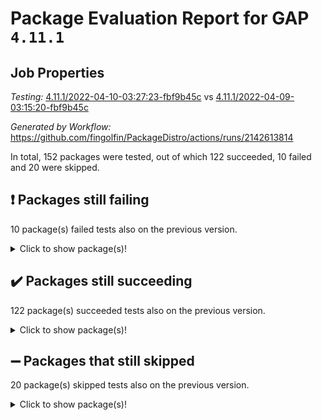 # Package Evaluation Report for GAP `4.11.1`

## Job Properties

*Testing:* [4.11.1/2022-04-10-03:27:23-fbf9b45c](https://github.com/fingolfin/PackageDistro/blob/data/reports/4.11.1/2022-04-10-03:27:23-fbf9b45c) vs [4.11.1/2022-04-09-03:15:20-fbf9b45c](https://github.com/fingolfin/PackageDistro/blob/data/reports/4.11.1/2022-04-09-03:15:20-fbf9b45c)

*Generated by Workflow:* https://github.com/fingolfin/PackageDistro/actions/runs/2142613814

In total, 152 packages were tested, out of which 122 succeeded, 10 failed and 20 were skipped.

## :exclamation: Packages still failing

10 package(s) failed tests also on the previous version.<details> <summary>Click to show package(s)!</summary>

- fining 1.4.1 [(failure)](https://github.com/fingolfin/PackageDistro/runs/5958703218?check_suite_focus=true)<br>
- francy 1.2.4 [(failure)](https://github.com/fingolfin/PackageDistro/runs/5958703315?check_suite_focus=true)<br>
- hap 1.38 [(failure)](https://github.com/fingolfin/PackageDistro/runs/5958703520?check_suite_focus=true)<br>
- normalizinterface 1.3.2 [(failure)](https://github.com/fingolfin/PackageDistro/runs/5958704313?check_suite_focus=true)<br>
- packagemanager 1.2 [(failure)](https://github.com/fingolfin/PackageDistro/runs/5958704434?check_suite_focus=true)<br>
- recog 1.3.2 [(failure)](https://github.com/fingolfin/PackageDistro/runs/5958704795?check_suite_focus=true)<br>
- semigroups 4.0.0 [(failure)](https://github.com/fingolfin/PackageDistro/runs/5958704904?check_suite_focus=true)<br>
- transgrp 3.6.1 [(failure)](https://github.com/fingolfin/PackageDistro/runs/5958705337?check_suite_focus=true)<br>
- unitlib 4.0.0 [(failure)](https://github.com/fingolfin/PackageDistro/runs/5958705436?check_suite_focus=true)<br>
- yangbaxter 0.9.0 [(failure)](https://github.com/fingolfin/PackageDistro/runs/5958705606?check_suite_focus=true)<br>
</details>

## :heavy_check_mark: Packages still succeeding

122 package(s) succeeded tests also on the previous version.<details> <summary>Click to show package(s)!</summary>

- ace 5.4 [(success)](https://github.com/fingolfin/PackageDistro/runs/5958702300?check_suite_focus=true)<br>
- aclib 1.3.2 [(success)](https://github.com/fingolfin/PackageDistro/runs/5958702317?check_suite_focus=true)<br>
- agt 0.2 [(success)](https://github.com/fingolfin/PackageDistro/runs/5958702335?check_suite_focus=true)<br>
- alnuth 3.2.1 [(success)](https://github.com/fingolfin/PackageDistro/runs/5958702359?check_suite_focus=true)<br>
- anupq 3.2.6 [(success)](https://github.com/fingolfin/PackageDistro/runs/5958702383?check_suite_focus=true)<br>
- atlasrep 2.1.2 [(success)](https://github.com/fingolfin/PackageDistro/runs/5958702412?check_suite_focus=true)<br>
- autodoc 2022.03.10 [(success)](https://github.com/fingolfin/PackageDistro/runs/5958702445?check_suite_focus=true)<br>
- automata 1.15 [(success)](https://github.com/fingolfin/PackageDistro/runs/5958702485?check_suite_focus=true)<br>
- automgrp 1.3.2 [(success)](https://github.com/fingolfin/PackageDistro/runs/5958702520?check_suite_focus=true)<br>
- autpgrp 1.10.2 [(success)](https://github.com/fingolfin/PackageDistro/runs/5958702555?check_suite_focus=true)<br>
- cap 2022.04-01 [(success)](https://github.com/fingolfin/PackageDistro/runs/5958702594?check_suite_focus=true)<br>
- caratinterface 2.3.3 [(success)](https://github.com/fingolfin/PackageDistro/runs/5958702623?check_suite_focus=true)<br>
- cddinterface 2020.06.24 [(success)](https://github.com/fingolfin/PackageDistro/runs/5958702651?check_suite_focus=true)<br>
- circle 1.6.4 [(success)](https://github.com/fingolfin/PackageDistro/runs/5958702675?check_suite_focus=true)<br>
- cohomolo 1.6.10 [(success)](https://github.com/fingolfin/PackageDistro/runs/5958702699?check_suite_focus=true)<br>
- congruence 1.2.3 [(success)](https://github.com/fingolfin/PackageDistro/runs/5958702725?check_suite_focus=true)<br>
- corelg 1.56 [(success)](https://github.com/fingolfin/PackageDistro/runs/5958702760?check_suite_focus=true)<br>
- crime 1.6 [(success)](https://github.com/fingolfin/PackageDistro/runs/5958702788?check_suite_focus=true)<br>
- crisp 1.4.5 [(success)](https://github.com/fingolfin/PackageDistro/runs/5958702818?check_suite_focus=true)<br>
- crypting 0.10 [(success)](https://github.com/fingolfin/PackageDistro/runs/5958702839?check_suite_focus=true)<br>
- cryst 4.1.24 [(success)](https://github.com/fingolfin/PackageDistro/runs/5958702867?check_suite_focus=true)<br>
- crystcat 1.1.9 [(success)](https://github.com/fingolfin/PackageDistro/runs/5958702891?check_suite_focus=true)<br>
- ctbllib 1.3.3 [(success)](https://github.com/fingolfin/PackageDistro/runs/5958702916?check_suite_focus=true)<br>
- cubefree 1.19 [(success)](https://github.com/fingolfin/PackageDistro/runs/5958702940?check_suite_focus=true)<br>
- curlinterface 2.2.2 [(success)](https://github.com/fingolfin/PackageDistro/runs/5958702966?check_suite_focus=true)<br>
- cvec 2.7.5 [(success)](https://github.com/fingolfin/PackageDistro/runs/5958702984?check_suite_focus=true)<br>
- datastructures 0.2.7 [(success)](https://github.com/fingolfin/PackageDistro/runs/5958703006?check_suite_focus=true)<br>
- deepthought 1.0.5 [(success)](https://github.com/fingolfin/PackageDistro/runs/5958703031?check_suite_focus=true)<br>
- design 1.7 [(success)](https://github.com/fingolfin/PackageDistro/runs/5958703057?check_suite_focus=true)<br>
- difsets 2.3.1 [(success)](https://github.com/fingolfin/PackageDistro/runs/5958703073?check_suite_focus=true)<br>
- digraphs 1.5.2 [(success)](https://github.com/fingolfin/PackageDistro/runs/5958703099?check_suite_focus=true)<br>
- edim 1.3.5 [(success)](https://github.com/fingolfin/PackageDistro/runs/5958703122?check_suite_focus=true)<br>
- example 4.3.0 [(success)](https://github.com/fingolfin/PackageDistro/runs/5958703141?check_suite_focus=true)<br>
- factint 1.6.3 [(success)](https://github.com/fingolfin/PackageDistro/runs/5958703165?check_suite_focus=true)<br>
- ferret 1.0.7 [(success)](https://github.com/fingolfin/PackageDistro/runs/5958703175?check_suite_focus=true)<br>
- fga 1.4.0 [(success)](https://github.com/fingolfin/PackageDistro/runs/5958703190?check_suite_focus=true)<br>
- float 1.0.3 [(success)](https://github.com/fingolfin/PackageDistro/runs/5958703234?check_suite_focus=true)<br>
- format 1.4.3 [(success)](https://github.com/fingolfin/PackageDistro/runs/5958703255?check_suite_focus=true)<br>
- forms 1.2.7 [(success)](https://github.com/fingolfin/PackageDistro/runs/5958703272?check_suite_focus=true)<br>
- fplsa 1.2.5 [(success)](https://github.com/fingolfin/PackageDistro/runs/5958703290?check_suite_focus=true)<br>
- fr 2.4.8 [(success)](https://github.com/fingolfin/PackageDistro/runs/5958703304?check_suite_focus=true)<br>
- fwtree 1.3 [(success)](https://github.com/fingolfin/PackageDistro/runs/5958703337?check_suite_focus=true)<br>
- gbnp 1.0.5 [(success)](https://github.com/fingolfin/PackageDistro/runs/5958703351?check_suite_focus=true)<br>
- generalizedmorphismsforcap 2022.03-03 [(success)](https://github.com/fingolfin/PackageDistro/runs/5958703368?check_suite_focus=true)<br>
- genss 1.6.6 [(success)](https://github.com/fingolfin/PackageDistro/runs/5958703388?check_suite_focus=true)<br>
- gradedringforhomalg 2022.03-01 [(success)](https://github.com/fingolfin/PackageDistro/runs/5958703400?check_suite_focus=true)<br>
- grape 4.8.5 [(success)](https://github.com/fingolfin/PackageDistro/runs/5958703428?check_suite_focus=true)<br>
- groupoids 1.69 [(success)](https://github.com/fingolfin/PackageDistro/runs/5958703452?check_suite_focus=true)<br>
- grpconst 2.6.2 [(success)](https://github.com/fingolfin/PackageDistro/runs/5958703462?check_suite_focus=true)<br>
- guarana 0.96.3 [(success)](https://github.com/fingolfin/PackageDistro/runs/5958703483?check_suite_focus=true)<br>
- guava 3.15 [(success)](https://github.com/fingolfin/PackageDistro/runs/5958703500?check_suite_focus=true)<br>
- hapcryst 0.1.14 [(success)](https://github.com/fingolfin/PackageDistro/runs/5958703532?check_suite_focus=true)<br>
- hecke 1.5.3 [(success)](https://github.com/fingolfin/PackageDistro/runs/5958703541?check_suite_focus=true)<br>
- help 3.5 [(success)](https://github.com/fingolfin/PackageDistro/runs/5958703563?check_suite_focus=true)<br>
- idrel 2.43 [(success)](https://github.com/fingolfin/PackageDistro/runs/5958703600?check_suite_focus=true)<br>
- images 1.3.1 [(success)](https://github.com/fingolfin/PackageDistro/runs/5958703651?check_suite_focus=true)<br>
- intpic 0.2.4 [(success)](https://github.com/fingolfin/PackageDistro/runs/5958703708?check_suite_focus=true)<br>
- io 4.7.2 [(success)](https://github.com/fingolfin/PackageDistro/runs/5958703753?check_suite_focus=true)<br>
- irredsol 1.4.3 [(success)](https://github.com/fingolfin/PackageDistro/runs/5958703780?check_suite_focus=true)<br>
- json 2.1.0 [(success)](https://github.com/fingolfin/PackageDistro/runs/5958703808?check_suite_focus=true)<br>
- jupyterkernel 1.4.1 [(success)](https://github.com/fingolfin/PackageDistro/runs/5958703841?check_suite_focus=true)<br>
- jupyterviz 1.5.1 [(success)](https://github.com/fingolfin/PackageDistro/runs/5958703869?check_suite_focus=true)<br>
- kan 1.34 [(success)](https://github.com/fingolfin/PackageDistro/runs/5958703901?check_suite_focus=true)<br>
- kbmag 1.5.9 [(success)](https://github.com/fingolfin/PackageDistro/runs/5958703931?check_suite_focus=true)<br>
- laguna 3.9.4 [(success)](https://github.com/fingolfin/PackageDistro/runs/5958703953?check_suite_focus=true)<br>
- liealgdb 2.2.1 [(success)](https://github.com/fingolfin/PackageDistro/runs/5958703996?check_suite_focus=true)<br>
- liepring 1.9.2 [(success)](https://github.com/fingolfin/PackageDistro/runs/5958704032?check_suite_focus=true)<br>
- liering 2.4.2 [(success)](https://github.com/fingolfin/PackageDistro/runs/5958704065?check_suite_focus=true)<br>
- linearalgebraforcap 2022.04-01 [(success)](https://github.com/fingolfin/PackageDistro/runs/5958704086?check_suite_focus=true)<br>
- loops 3.4.1 [(success)](https://github.com/fingolfin/PackageDistro/runs/5958704115?check_suite_focus=true)<br>
- lpres 1.0.3 [(success)](https://github.com/fingolfin/PackageDistro/runs/5958704134?check_suite_focus=true)<br>
- majoranaalgebras 1.4 [(success)](https://github.com/fingolfin/PackageDistro/runs/5958704156?check_suite_focus=true)<br>
- mapclass 1.4.5 [(success)](https://github.com/fingolfin/PackageDistro/runs/5958704176?check_suite_focus=true)<br>
- matgrp 0.64 [(success)](https://github.com/fingolfin/PackageDistro/runs/5958704190?check_suite_focus=true)<br>
- modisom 2.5.1 [(success)](https://github.com/fingolfin/PackageDistro/runs/5958704208?check_suite_focus=true)<br>
- modulepresentationsforcap 2022.03-02 [(success)](https://github.com/fingolfin/PackageDistro/runs/5958704225?check_suite_focus=true)<br>
- monoidalcategories 2022.03-02 [(success)](https://github.com/fingolfin/PackageDistro/runs/5958704245?check_suite_focus=true)<br>
- nconvex 2020.11-04 [(success)](https://github.com/fingolfin/PackageDistro/runs/5958704261?check_suite_focus=true)<br>
- nilmat 1.4.1 [(success)](https://github.com/fingolfin/PackageDistro/runs/5958704277?check_suite_focus=true)<br>
- nock 1.5 [(success)](https://github.com/fingolfin/PackageDistro/runs/5958704295?check_suite_focus=true)<br>
- nq 2.5.8 [(success)](https://github.com/fingolfin/PackageDistro/runs/5958704346?check_suite_focus=true)<br>
- numericalsgps 1.3.0 [(success)](https://github.com/fingolfin/PackageDistro/runs/5958704362?check_suite_focus=true)<br>
- openmath 11.5.0 [(success)](https://github.com/fingolfin/PackageDistro/runs/5958704380?check_suite_focus=true)<br>
- orb 4.8.4 [(success)](https://github.com/fingolfin/PackageDistro/runs/5958704411?check_suite_focus=true)<br>
- patternclass 2.4.2 [(success)](https://github.com/fingolfin/PackageDistro/runs/5958704459?check_suite_focus=true)<br>
- permut 2.0.4 [(success)](https://github.com/fingolfin/PackageDistro/runs/5958704487?check_suite_focus=true)<br>
- polenta 1.3.10 [(success)](https://github.com/fingolfin/PackageDistro/runs/5958704520?check_suite_focus=true)<br>
- polymaking 0.8.6 [(success)](https://github.com/fingolfin/PackageDistro/runs/5958704537?check_suite_focus=true)<br>
- primgrp 3.4.1 [(success)](https://github.com/fingolfin/PackageDistro/runs/5958704556?check_suite_focus=true)<br>
- profiling 2.5.0 [(success)](https://github.com/fingolfin/PackageDistro/runs/5958704582?check_suite_focus=true)<br>
- qpa 1.33 [(success)](https://github.com/fingolfin/PackageDistro/runs/5958704596?check_suite_focus=true)<br>
- quagroup 1.8.3 [(success)](https://github.com/fingolfin/PackageDistro/runs/5958704637?check_suite_focus=true)<br>
- radiroot 2.9 [(success)](https://github.com/fingolfin/PackageDistro/runs/5958704673?check_suite_focus=true)<br>
- rcwa 4.6.4 [(success)](https://github.com/fingolfin/PackageDistro/runs/5958704709?check_suite_focus=true)<br>
- rds 1.8 [(success)](https://github.com/fingolfin/PackageDistro/runs/5958704757?check_suite_focus=true)<br>
- repndecomp 1.2.1 [(success)](https://github.com/fingolfin/PackageDistro/runs/5958704814?check_suite_focus=true)<br>
- repsn 3.1.0 [(success)](https://github.com/fingolfin/PackageDistro/runs/5958704831?check_suite_focus=true)<br>
- resclasses 4.7.2 [(success)](https://github.com/fingolfin/PackageDistro/runs/5958704858?check_suite_focus=true)<br>
- scscp 2.3.1 [(success)](https://github.com/fingolfin/PackageDistro/runs/5958704882?check_suite_focus=true)<br>
- sglppow 2.2 [(success)](https://github.com/fingolfin/PackageDistro/runs/5958704927?check_suite_focus=true)<br>
- sgpviz 0.999.5 [(success)](https://github.com/fingolfin/PackageDistro/runs/5958704958?check_suite_focus=true)<br>
- simpcomp 2.1.14 [(success)](https://github.com/fingolfin/PackageDistro/runs/5958704983?check_suite_focus=true)<br>
- singular 2020.12.18 [(success)](https://github.com/fingolfin/PackageDistro/runs/5958705008?check_suite_focus=true)<br>
- sla 1.5.3 [(success)](https://github.com/fingolfin/PackageDistro/runs/5958705027?check_suite_focus=true)<br>
- smallgrp 1.5 [(success)](https://github.com/fingolfin/PackageDistro/runs/5958705047?check_suite_focus=true)<br>
- smallsemi 0.6.13 [(success)](https://github.com/fingolfin/PackageDistro/runs/5958705071?check_suite_focus=true)<br>
- sonata 2.9.3 [(success)](https://github.com/fingolfin/PackageDistro/runs/5958705106?check_suite_focus=true)<br>
- sophus 1.25 [(success)](https://github.com/fingolfin/PackageDistro/runs/5958705134?check_suite_focus=true)<br>
- spinsym 1.5.2 [(success)](https://github.com/fingolfin/PackageDistro/runs/5958705168?check_suite_focus=true)<br>
- symbcompcc 1.3.2 [(success)](https://github.com/fingolfin/PackageDistro/runs/5958705201?check_suite_focus=true)<br>
- thelma 1.3 [(success)](https://github.com/fingolfin/PackageDistro/runs/5958705248?check_suite_focus=true)<br>
- tomlib 1.2.9 [(success)](https://github.com/fingolfin/PackageDistro/runs/5958705278?check_suite_focus=true)<br>
- toric 1.9.5 [(success)](https://github.com/fingolfin/PackageDistro/runs/5958705303?check_suite_focus=true)<br>
- ugaly 4.0.2 [(success)](https://github.com/fingolfin/PackageDistro/runs/5958705371?check_suite_focus=true)<br>
- unipot 1.5 [(success)](https://github.com/fingolfin/PackageDistro/runs/5958705399?check_suite_focus=true)<br>
- utils 0.72 [(success)](https://github.com/fingolfin/PackageDistro/runs/5958705462?check_suite_focus=true)<br>
- uuid 0.7 [(success)](https://github.com/fingolfin/PackageDistro/runs/5958705482?check_suite_focus=true)<br>
- walrus 0.9991 [(success)](https://github.com/fingolfin/PackageDistro/runs/5958705512?check_suite_focus=true)<br>
- wedderga 4.10.1 [(success)](https://github.com/fingolfin/PackageDistro/runs/5958705535?check_suite_focus=true)<br>
- xmod 2.86 [(success)](https://github.com/fingolfin/PackageDistro/runs/5958705561?check_suite_focus=true)<br>
- xmodalg 1.18 [(success)](https://github.com/fingolfin/PackageDistro/runs/5958705588?check_suite_focus=true)<br>
- zeromqinterface 0.13 [(success)](https://github.com/fingolfin/PackageDistro/runs/5958705641?check_suite_focus=true)<br>
</details>

## :heavy_minus_sign: Packages that still skipped

20 package(s) skipped tests also on the previous version.<details> <summary>Click to show package(s)!</summary>

- 4ti2interface 2022.03-01 [(skipped)](https://github.com/fingolfin/PackageDistro/runs/5958674153?check_suite_focus=true)<br>
- browse 1.8.14 [(skipped)](https://github.com/fingolfin/PackageDistro/runs/5958674153?check_suite_focus=true)<br>
- examplesforhomalg 2022.03-01 [(skipped)](https://github.com/fingolfin/PackageDistro/runs/5958674153?check_suite_focus=true)<br>
- gapdoc 1.6.5 [(skipped)](https://github.com/fingolfin/PackageDistro/runs/5958674153?check_suite_focus=true)<br>
- gauss 2022.03-01 [(skipped)](https://github.com/fingolfin/PackageDistro/runs/5958674153?check_suite_focus=true)<br>
- gaussforhomalg 2022.03-01 [(skipped)](https://github.com/fingolfin/PackageDistro/runs/5958674153?check_suite_focus=true)<br>
- gradedmodules 2022.03-01 [(skipped)](https://github.com/fingolfin/PackageDistro/runs/5958674153?check_suite_focus=true)<br>
- homalg 2022.03-01 [(skipped)](https://github.com/fingolfin/PackageDistro/runs/5958674153?check_suite_focus=true)<br>
- homalgtocas 2022.03-01 [(skipped)](https://github.com/fingolfin/PackageDistro/runs/5958674153?check_suite_focus=true)<br>
- io_forhomalg 2022.03-01 [(skipped)](https://github.com/fingolfin/PackageDistro/runs/5958674153?check_suite_focus=true)<br>
- itc 1.5.1 [(skipped)](https://github.com/fingolfin/PackageDistro/runs/5958674153?check_suite_focus=true)<br>
- localizeringforhomalg 2022.03-01 [(skipped)](https://github.com/fingolfin/PackageDistro/runs/5958674153?check_suite_focus=true)<br>
- matricesforhomalg 2022.03-02 [(skipped)](https://github.com/fingolfin/PackageDistro/runs/5958674153?check_suite_focus=true)<br>
- modules 2022.03-01 [(skipped)](https://github.com/fingolfin/PackageDistro/runs/5958674153?check_suite_focus=true)<br>
- polycyclic 2.16 [(skipped)](https://github.com/fingolfin/PackageDistro/runs/5958674153?check_suite_focus=true)<br>
- ringsforhomalg 2022.03-01 [(skipped)](https://github.com/fingolfin/PackageDistro/runs/5958674153?check_suite_focus=true)<br>
- sco 2022.03-01 [(skipped)](https://github.com/fingolfin/PackageDistro/runs/5958674153?check_suite_focus=true)<br>
- toolsforhomalg 2022.04-01 [(skipped)](https://github.com/fingolfin/PackageDistro/runs/5958674153?check_suite_focus=true)<br>
- toricvarieties 2022.03.23 [(skipped)](https://github.com/fingolfin/PackageDistro/runs/5958674153?check_suite_focus=true)<br>
- xgap 4.31 [(skipped)](https://github.com/fingolfin/PackageDistro/runs/5958674153?check_suite_focus=true)<br>
</details>


